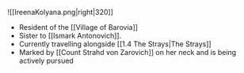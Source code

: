 ![[IreenaKolyana.png|right|320]]
- Resident of the [[Village of Barovia]]
- Sister to [[Ismark Antonovich]]. 
- Currently travelling alongside [[1.4 The Strays|The Strays]]
- Marked by [[Count Strahd von Zarovich]] on her neck and is being actively pursued